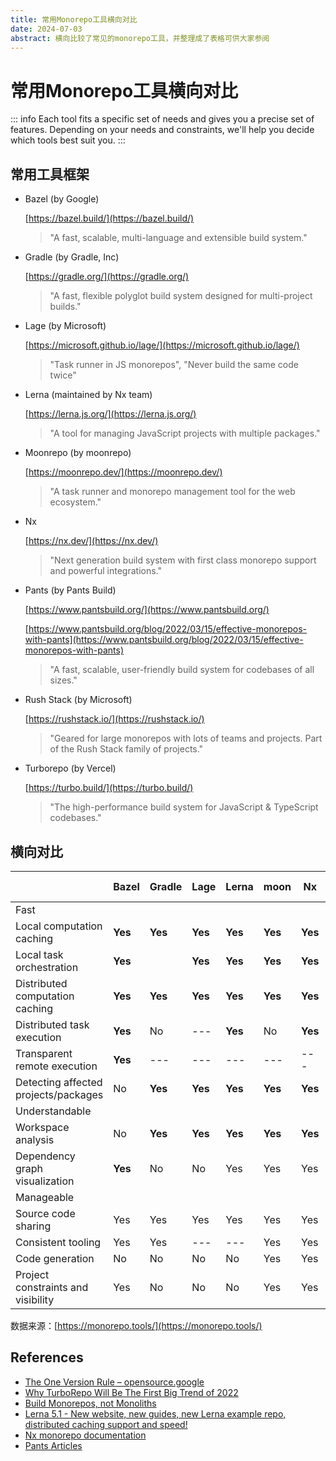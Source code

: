 ```yaml
---
title: 常用Monorepo工具横向对比
date: 2024-07-03
abstract: 横向比较了常见的monorepo工具，并整理成了表格可供大家参阅
---
```


# 常用Monorepo工具横向对比

::: info
Each tool fits a specific set of needs and gives you a precise set of features.
Depending on your needs and constraints, we'll help you decide which tools best suit you.
:::

## 常用工具框架

- Bazel (by Google)
   
   [https://bazel.build/](https://bazel.build/)

    > "A fast, scalable, multi-language and extensible build system."

- Gradle (by Gradle, Inc)

    [https://gradle.org/](https://gradle.org/)

    > "A fast, flexible polyglot build system designed for multi-project builds."

- Lage (by Microsoft)

    [https://microsoft.github.io/lage/](https://microsoft.github.io/lage/)

    > "Task runner in JS monorepos", "Never build the same code twice"

- Lerna (maintained by Nx team)

    [https://lerna.js.org/](https://lerna.js.org/)

    > "A tool for managing JavaScript projects with multiple packages."

- Moonrepo (by moonrepo)

    [https://moonrepo.dev/](https://moonrepo.dev/)

    > "A task runner and monorepo management tool for the web ecosystem."

- Nx

    [https://nx.dev/](https://nx.dev/)

    > "Next generation build system with first class monorepo support and powerful integrations."

- Pants (by Pants Build)

    [https://www.pantsbuild.org/](https://www.pantsbuild.org/)

    [https://www.pantsbuild.org/blog/2022/03/15/effective-monorepos-with-pants](https://www.pantsbuild.org/blog/2022/03/15/effective-monorepos-with-pants)

    > "A fast, scalable, user-friendly build system for codebases of all sizes."

- Rush Stack (by Microsoft)

    [https://rushstack.io/](https://rushstack.io/)

    > "Geared for large monorepos with lots of teams and projects. Part of the Rush Stack family of projects."

- Turborepo (by Vercel)

    [https://turbo.build/](https://turbo.build/)

    > "The high-performance build system for JavaScript & TypeScript codebases."

## 横向对比

|                                      	| Bazel   	| Gradle  	| Lage    	| Lerna   	| moon    	| Nx      	| Pants   	| Rush Stack 	| Turborepo 	|
|--------------------------------------	|---------	|---------	|---------	|---------	|---------	|---------	|---------	|------------	|-----------	|
| Fast                                 	|         	|         	|         	|         	|         	|         	|         	|            	|           	|
| Local computation caching            	| **Yes** 	| **Yes** 	| **Yes** 	| **Yes** 	| **Yes** 	| **Yes** 	| **Yes** 	| **Yes**    	| **Yes**   	|
| Local task orchestration             	| **Yes** 	|         	| **Yes** 	| **Yes** 	| **Yes** 	| **Yes** 	| **Yes** 	| **Yes**    	| **Yes**   	|
| Distributed computation caching      	| **Yes** 	| **Yes** 	| **Yes** 	| **Yes** 	| **Yes** 	| **Yes** 	| **Yes** 	| **Yes**    	| **Yes**   	|
| Distributed task execution           	| **Yes** 	| No      	| ---     	| **Yes** 	| No      	| **Yes** 	| **Yes** 	| No         	| ---       	|
| Transparent remote execution         	| **Yes** 	| ---     	| ---     	| ---     	| ---     	| ---     	| **Yes** 	| ---        	| ---       	|
| Detecting affected projects/packages 	| No      	| **Yes** 	| **Yes** 	| **Yes** 	| **Yes** 	| **Yes** 	| **Yes** 	| **Yes**    	| **Yes**   	|
| Understandable                       	|         	|         	|         	|         	|         	|         	|         	|            	|           	|
| Workspace analysis                   	| No      	| **Yes** 	| **Yes** 	| **Yes** 	| **Yes** 	| **Yes** 	| **Yes** 	| **Yes**    	| **Yes**   	|
| Dependency graph visualization       	| **Yes** 	| No      	| No      	| Yes     	| Yes     	| Yes     	| No      	| No         	| **Yes**   	|
| Manageable                           	|         	|         	|         	|         	|         	|         	|         	|            	|           	|
| Source code sharing                  	| Yes     	| Yes     	| Yes     	| Yes     	| Yes     	| Yes     	| Yes     	| Yes        	| Yes       	|
| Consistent tooling                   	| Yes     	| Yes     	| ---     	| ---     	| Yes     	| Yes     	| Yes     	| ---        	| ---       	|
| Code generation                      	| No      	| No      	| No      	| No      	| Yes     	| Yes     	| Yes     	| No         	| No        	|
| Project constraints and visibility   	| Yes     	| No      	| No      	| No      	| Yes     	| Yes     	| No      	| Yes        	| No        	|

数据来源：[https://monorepo.tools/](https://monorepo.tools/)

## References

- [The One Version Rule – opensource.google](https://opensource.google/docs/thirdparty/oneversion?utm_source=monorepo.tools)
- [Why TurboRepo Will Be The First Big Trend of 2022](https://dev.to/swyx/why-turborepo-will-be-the-first-big-trend-of-2022-4gfj?utm_source=monorepo.tools)
- [Build Monorepos, not Monoliths](https://dev.to/agentender/build-monorepos-not-monoliths-4gbc?utm_source=monorepo.tools)
- [Lerna 5.1 - New website, new guides, new Lerna example repo, distributed caching support and speed!](https://dev.to/nrwl/lerna-51-new-website-new-guides-new-lerna-example-repo-distributed-caching-support-and-speed-31oe?utm_source=monorepo.tools)
- [Nx monorepo documentation](https://nx.dev/guides/why-monorepos#monorepos?utm_source=monorepo.tools)
- [Pants Articles](https://www.pantsbuild.org/docs/media#posts--articles?utm_source=monorepo.tools)
